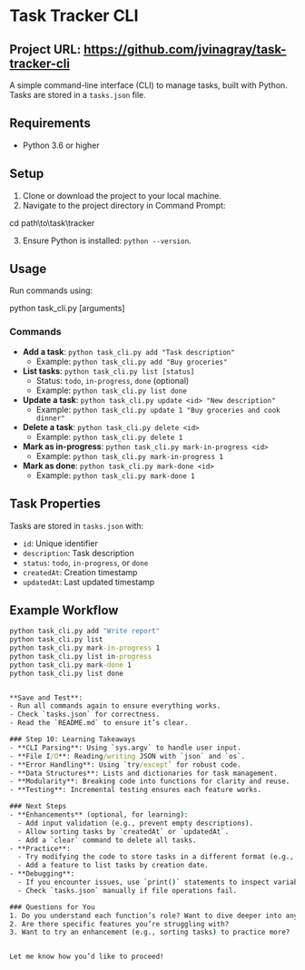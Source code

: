 # Task Tracker CLI
## Project URL: https://github.com/jvinagray/task-tracker-cli
A simple command-line interface (CLI) to manage tasks, built with Python. Tasks are stored in a `tasks.json` file.

## Requirements
- Python 3.6 or higher

## Setup
1. Clone or download the project to your local machine.
2. Navigate to the project directory in Command Prompt:

cd path\to\task\tracker

3. Ensure Python is installed: `python --version`.

## Usage
Run commands using:

python task_cli.py <command> [arguments]</command>


### Commands
- **Add a task**: `python task_cli.py add "Task description"`
  - Example: `python task_cli.py add "Buy groceries"`
- **List tasks**: `python task_cli.py list [status]`
  - Status: `todo`, `in-progress`, `done` (optional)
  - Example: `python task_cli.py list done`
- **Update a task**: `python task_cli.py update <id> "New description"`
  - Example: `python task_cli.py update 1 "Buy groceries and cook dinner"`
- **Delete a task**: `python task_cli.py delete <id>`
  - Example: `python task_cli.py delete 1`
- **Mark as in-progress**: `python task_cli.py mark-in-progress <id>`
  - Example: `python task_cli.py mark-in-progress 1`
- **Mark as done**: `python task_cli.py mark-done <id>`
  - Example: `python task_cli.py mark-done 1`

## Task Properties
Tasks are stored in `tasks.json` with:
- `id`: Unique identifier
- `description`: Task description
- `status`: `todo`, `in-progress`, or `done`
- `createdAt`: Creation timestamp
- `updatedAt`: Last updated timestamp

## Example Workflow
```cmd
python task_cli.py add "Write report"
python task_cli.py list
python task_cli.py mark-in-progress 1
python task_cli.py list in-progress
python task_cli.py mark-done 1
python task_cli.py list done


**Save and Test**:
- Run all commands again to ensure everything works.
- Check `tasks.json` for correctness.
- Read the `README.md` to ensure it’s clear.

### Step 10: Learning Takeaways
- **CLI Parsing**: Using `sys.argv` to handle user input.
- **File I/O**: Reading/writing JSON with `json` and `os`.
- **Error Handling**: Using `try/except` for robust code.
- **Data Structures**: Lists and dictionaries for task management.
- **Modularity**: Breaking code into functions for clarity and reuse.
- **Testing**: Incremental testing ensures each feature works.

### Next Steps
- **Enhancements** (optional, for learning):
  - Add input validation (e.g., prevent empty descriptions).
  - Allow sorting tasks by `createdAt` or `updatedAt`.
  - Add a `clear` command to delete all tasks.
- **Practice**:
  - Try modifying the code to store tasks in a different format (e.g., CSV).
  - Add a feature to list tasks by creation date.
- **Debugging**:
  - If you encounter issues, use `print()` statements to inspect variables or use VSCode’s debugger.
  - Check `tasks.json` manually if file operations fail.

### Questions for You
1. Do you understand each function’s role? Want to dive deeper into any (e.g., JSON handling, argument parsing)?
2. Are there specific features you’re struggling with?
3. Want to try an enhancement (e.g., sorting tasks) to practice more?


Let me know how you’d like to proceed!
